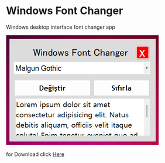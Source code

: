 # Windows Font Changer

Windows desktop interface font changer app

![Preview](windows-font-changer.png)

for Download click [Here](https://github.com/mahmutbaysag/windows-font-changer/raw/main/Windows%20Font%20Changer%20App/Release/Windows%20Font%20Changer%20App.msi)
